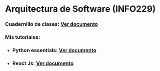 # Arquitectura de Software (INFO229)



### Cuadernillo de clases: [Ver documento](https://docs.google.com/document/d/1tk83BdHxWoIsKKACsBDRqfjEl_w9nC9XWIvy3faFVZE/edit?usp=sharing)

### Mis tutoriales:
- ### Python essentials: [Ver documento](tutoriales/python/python-essentials.ipynb)
- ### React Js: [Ver documento](tutoriales/react/react-essentials.md)


